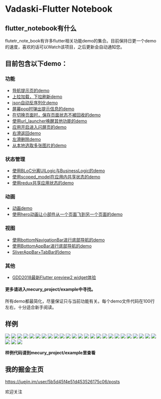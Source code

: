 # Vadaski-Flutter Notebook

## flutter_notebook有什么
flutetr_note_book有许多flutter相关功能demo的集合。目前保持日更一个demo的速度，喜欢的话可以Watch该项目，之后更新会自动通知您。

## 目前包含以下demo：
### 功能
- [导航提示页的demo](https://github.com/Vadaski/Vadaski-flutter_note_book/tree/master/mecury_project/example/slider_screen)
- [上拉加载，下拉刷新demo](https://github.com/Vadaski/Vadaski-flutter_note_book/tree/master/mecury_project/example/pull_on_loading)
- [json自动反序列化demo](https://github.com/Vadaski/Vadaski-flutter_note_book/tree/master/mecury_project/example/flutter_auto_json_parsing)
- [屏幕pop时弹出提示信息的demo](https://github.com/Vadaski/Vadaski-flutter_note_book/tree/master/mecury_project/example/will_pop_scope_demo)
- [在切换页面时，保存页面状态不被回收的demo](https://github.com/Vadaski/Vadaski-flutter_note_book/tree/master/mecury_project/example/keep_alive_demo)
- [使用url_launcher唤醒其他功能的demo](https://github.com/Vadaski/Vadaski-flutter_note_book/tree/master/mecury_project/example/url_launcher_demo)
- [应用开启进入闪屏页的demo](https://github.com/Vadaski/Vadaski-flutter_note_book/tree/master/mecury_project/example/splash_screen_demo)
- [右滑返回demo](https://github.com/Vadaski/Flutter-Notebook/tree/master/mecury_project/example/right_back_demo)
- [左滑删除demo](https://github.com/Vadaski/Flutter-Notebook/blob/master/mecury_project/example/swipe_to_dismiss)
- [从本地选取多张图片的demo](https://github.com/Vadaski/Flutter-Notebook/blob/master/mecury_project/example/load_multi_image)
### 状态管理
- [使用BLoC分离UILogic与BusinessLogic的demo](https://github.com/Vadaski/Vadaski-flutter_note_book/tree/master/mecury_project/example/bloc_demo)
- [使用scoped_model在应用内共享状态的demo](https://github.com/Vadaski/Vadaski-flutter_note_book/tree/master/mecury_project/example/scoped_demo)
- [使用redux共享应用状态的demo](https://github.com/Vadaski/Flutter-Notebook/tree/master/mecury_project/example/redux_demo)
### 动画
- [动画demo](https://github.com/Vadaski/Vadaski-flutter_note_book/tree/master/mecury_project/example/animation_demo)
- [使用hero动画让小部件从一个页面飞到另一个页面的demo](https://github.com/Vadaski/Vadaski-flutter_note_book/tree/master/mecury_project/example/hero_demo)
### 视图
- [使用bottomNavigationBar进行底部导航的demo](https://github.com/Vadaski/Vadaski-flutter_note_book/tree/master/mecury_project/example/flutter_bottomnavigationbar)
- [使用BottomAppBar进行底部导航的demo](https://github.com/Vadaski/Vadaski-flutter_note_book/tree/master/mecury_project/example/bottom_appbar_demo)
- [SliverAppBar+TabBar的demo](https://github.com/Vadaski/Vadaski-flutter_note_book/tree/master/mecury_project/example/sliver_demo)
### 其他
- [GDD2018最新Flutter preview2 widget体验](https://github.com/Vadaski/Flutter-Notebook/tree/master/mecury_project/example/release_preview2)
#### 更多请进入mecury_project/example中寻找。

所有demo都最简化，尽量保证只与当前功能有关。每个demo文件代码在100行左右，十分适合新手阅读。
## 样例
![](https://user-gold-cdn.xitu.io/2018/9/10/165c24b154c98218?w=362&h=642&f=gif&s=739273)
![](https://user-gold-cdn.xitu.io/2018/9/10/165c24b3adbbd5aa?w=362&h=640&f=gif&s=121427)
![](https://user-gold-cdn.xitu.io/2018/9/10/165c24b7bbd01af7?w=362&h=640&f=gif&s=61838)
![](https://user-gold-cdn.xitu.io/2018/9/10/165c24b9277db951?w=362&h=640&f=gif&s=55227)
![](https://user-gold-cdn.xitu.io/2018/9/10/165c24ba112a8fe8?w=362&h=640&f=gif&s=19336)
![](https://user-gold-cdn.xitu.io/2018/9/10/165c24bb474fcf1c?w=362&h=640&f=gif&s=41214)
![](https://user-gold-cdn.xitu.io/2018/9/10/165c24bc512c548a?w=362&h=640&f=gif&s=111429)
![](https://user-gold-cdn.xitu.io/2018/9/10/165c24bd266e82ab?w=362&h=640&f=gif&s=13498)
![](https://user-gold-cdn.xitu.io/2018/9/7/165b34ca822a8f54?w=362&h=642&f=gif&s=4669741)
![](https://user-gold-cdn.xitu.io/2018/9/7/165b3542f724d46a?w=362&h=642&f=gif&s=3373834)
![](https://user-gold-cdn.xitu.io/2018/9/9/165ba4afd401fc53?w=362&h=642&f=gif&s=3125329)
![](https://user-gold-cdn.xitu.io/2018/9/9/165bd164ce03a359?w=362&h=642&f=gif&s=549629)
![](https://user-gold-cdn.xitu.io/2018/9/9/165bddae47c84b18?w=362&h=642&f=gif&s=486901)
![](https://user-gold-cdn.xitu.io/2018/9/11/165c864da39b5296?w=362&h=640&f=gif&s=270132)
![](https://user-gold-cdn.xitu.io/2018/9/12/165cd5463f99cb2b?w=362&h=640&f=gif&s=627463)
![](https://user-gold-cdn.xitu.io/2018/9/12/165cd82770ff732e?w=362&h=640&f=gif&s=445737)
![](https://user-gold-cdn.xitu.io/2018/9/13/165cece8f2ad7e58?w=362&h=640&f=gif&s=158087)
![](https://user-gold-cdn.xitu.io/2018/9/18/165ec5d14697b759?w=362&h=640&f=gif&s=459186)
![](https://user-gold-cdn.xitu.io/2018/9/18/165ec5d3b3ef7b73?w=362&h=640&f=gif&s=503021)
![](https://user-gold-cdn.xitu.io/2018/9/18/165ec5dac1810db3?w=362&h=640&f=gif&s=1824992)
![](https://user-gold-cdn.xitu.io/2018/9/19/165f1adf1c7d81de?w=362&h=640&f=gif&s=3018323)
![](https://user-gold-cdn.xitu.io/2018/9/20/165f533bf04bf291?w=362&h=640&f=gif&s=203698)
![](https://user-gold-cdn.xitu.io/2018/9/21/165f7d7c790e6911?w=362&h=640&f=gif&s=172340)
![](https://user-gold-cdn.xitu.io/2018/9/22/165fd35c8909a813?w=362&h=640&f=gif&s=1992085)
![](https://user-gold-cdn.xitu.io/2018/9/22/165fd35f0d320ac1?w=362&h=640&f=gif&s=107991)
![](https://user-gold-cdn.xitu.io/2018/9/21/165fab436c967dc5?w=362&h=640&f=gif&s=243539)
![](https://user-gold-cdn.xitu.io/2018/9/21/165fab48becac4ad?w=362&h=640&f=gif&s=328637)
![](https://user-gold-cdn.xitu.io/2018/9/22/1660146a6dacd36e?w=362&h=640&f=gif&s=336267)

**样例代码请到mecury_project/example里查看**

## 我的掘金主页
https://juejin.im/user/5b5d45f4e51d453526175c06/posts

欢迎关注
